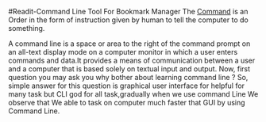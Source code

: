 #Readit-Command Line Tool For Bookmark Manager
 The [Command](introduction/command.md) is an Order in the form of instruction given by human to tell the computer to do something.

A command line is a space or area to the right of the command prompt on an all-text display mode on a computer monitor in which a user enters commands and data.It provides a means of communication between a user and a computer that is based solely on textual input and output. 
Now, first question you may ask you why bother about learning command line ? So, simple answer for this question is graphical user interface for helpful for many task but CLI god for all task,gradually when we use command Line We observe that We able to task on computer much faster that GUI by using Command Line.
###
